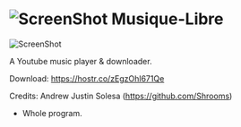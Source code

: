![ScreenShot](https://camo.githubusercontent.com/0eef925bd645fac4064e7f60dd00a48cb3e2c7df/68747470733a2f2f686f7374722e636f2f66696c652f3937302f63656949524a42616f6e44542f73626f7469636f6e2e706e67) Musique-Libre
===

![ScreenShot](https://hostr.co/file/970/E7kguVRGUHtd/PICMEHAVINGSEC.png)

A Youtube music player & downloader.

Download: https://hostr.co/zEgzOhl671Qe

Credits: Andrew Justin Solesa (https://github.com/Shrooms)
- Whole program.
